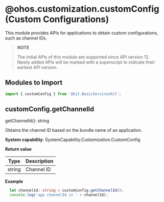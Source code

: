 # @ohos.customization.customConfig (Custom Configurations)

This module provides APIs for applications to obtain custom configurations, such as channel IDs.

>  **NOTE**
>
>  The initial APIs of this module are supported since API version 12. Newly added APIs will be marked with a superscript to indicate their earliest API version.

## Modules to Import

```ts
import { customConfig } from '@kit.BasicServicesKit';
```

## customConfig.getChannelId

getChannelId(): string

Obtains the channel ID based on the bundle name of an application.

**System capability**: SystemCapability.Customization.CustomConfig

**Return value**

|  Type |  Description |
| ------ | ----- |
| string | Channel ID|

**Example**

  ```ts
    let channelId: string = customConfig.getChannelId();
    console.log('app channelId is ' + channelId);
  ```
